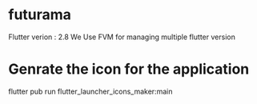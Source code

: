 # futurama
Flutter verion : 2.8
We Use FVM for managing multiple flutter version



# Genrate the icon for the application
flutter pub run flutter_launcher_icons_maker:main